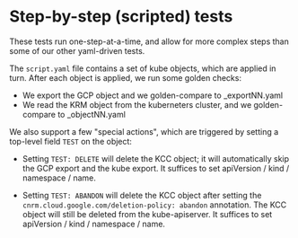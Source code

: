# Step-by-step (scripted) tests

These tests run one-step-at-a-time, and allow for more complex steps
than some of our other yaml-driven tests.

The `script.yaml` file contains a set of kube objects, which are applied
in turn.  After each object is applied, we run some golden checks:

* We export the GCP object and we golden-compare to _exportNN.yaml
* We read the KRM object from the kuberneters cluster, and we golden-compare to _objectNN.yaml


We also support a few "special actions", which are triggered by setting
a top-level field `TEST` on the object:

* Setting `TEST: DELETE` will delete the KCC object; it will automatically skip
  the GCP export and the kube export.  It suffices to set
  apiVersion / kind / namespace / name.

* Setting `TEST: ABANDON` will delete the KCC object after setting the
  `cnrm.cloud.google.com/deletion-policy: abandon` annotation.  The KCC
  object will still be deleted from the kube-apiserver.  It suffices to set
  apiVersion / kind / namespace / name.